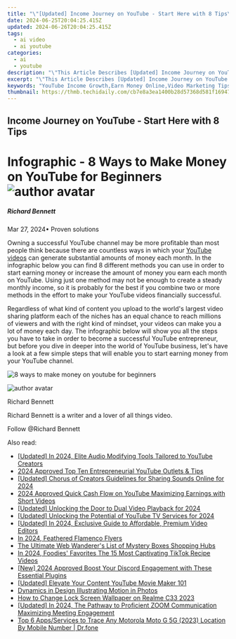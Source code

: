 ```yaml
---
title: "\"[Updated] Income Journey on YouTube - Start Here with 8 Tips\""
date: 2024-06-25T20:04:25.415Z
updated: 2024-06-26T20:04:25.415Z
tags:
  - ai video
  - ai youtube
categories:
  - ai
  - youtube
description: "\"This Article Describes [Updated] Income Journey on YouTube - Start Here with 8 Tips\""
excerpt: "\"This Article Describes [Updated] Income Journey on YouTube - Start Here with 8 Tips\""
keywords: "YouTube Income Growth,Earn Money Online,Video Marketing Tips,Digital Revenue Journey,Starting Earning Videos,Financial Gain Strategies,Content Creator Success"
thumbnail: https://thmb.techidaily.com/cb7e8a3ea1400b28d57368d581f169474fb4983f5389a6a0053ebe83f3cfd779.jpg
---
```


## Income Journey on YouTube - Start Here with 8 Tips

# Infographic - 8 Ways to Make Money on YouTube for Beginners ![author avatar](https://images.wondershare.com/filmora/article-images/richard-bennett.jpg)

##### Richard Bennett

 Mar 27, 2024• Proven solutions

Owning a successful YouTube channel may be more profitable than most people think because there are countless ways in which your [YouTube videos](https://tools.techidaily.com/wondershare/filmora/download/) can generate substantial amounts of money each month. In the infographic below you can find 8 different methods you can use in order to start earning money or increase the amount of money you earn each month on YouTube. Using just one method may not be enough to create a steady monthly income, so it is probably for the best if you combine two or more methods in the effort to make your YouTube videos financially successful.

Regardless of what kind of content you upload to the world's largest video sharing platform each of the niches has an equal chance to reach millions of viewers and with the right kind of mindset, your videos can make you a lot of money each day. The infographic below will show you all the steps you have to take in order to become a successful YouTube entrepreneur, but before you dive in deeper into the world of YouTube business, let's have a look at a few simple steps that will enable you to start earning money from your YouTube channel.

![8 ways to make money on youtube for beginners](https://filmora.wondershare.com/youtube-video-editing/8-ways-to-make-money-on-youtube-for-beginners.jpg)

![author avatar](https://images.wondershare.com/filmora/article-images/richard-bennett.jpg)

Richard Bennett

Richard Bennett is a writer and a lover of all things video.

Follow @Richard Bennett


<ins class="adsbygoogle"
     style="display:block"
     data-ad-format="autorelaxed"
     data-ad-client="ca-pub-7571918770474297"
     data-ad-slot="1223367746"></ins>



<ins class="adsbygoogle"
     style="display:block"
     data-ad-client="ca-pub-7571918770474297"
     data-ad-slot="8358498916"
     data-ad-format="auto"
     data-full-width-responsive="true"></ins>

<span class="atpl-alsoreadstyle">Also read:</span>
<div><ul>
<li><a href="https://youtube-blog.techidaily.com/ed-in-2024-elite-audio-modifying-tools-tailored-to-youtube-creators/"><u>[Updated] In 2024, Elite Audio Modifying Tools Tailored to YouTube Creators</u></a></li>
<li><a href="https://youtube-blog.techidaily.com/approved-top-ten-entrepreneurial-youtube-outlets-and-tips/"><u>2024 Approved  Top Ten Entrepreneurial YouTube Outlets & Tips</u></a></li>
<li><a href="https://youtube-blog.techidaily.com/ed-chorus-of-creators-guidelines-for-sharing-sounds-online-for-2024/"><u>[Updated] Chorus of Creators  Guidelines for Sharing Sounds Online for 2024</u></a></li>
<li><a href="https://youtube-blog.techidaily.com/approved-quick-cash-flow-on-youtube-maximizing-earnings-with-short-videos/"><u>2024 Approved  Quick Cash Flow on YouTube  Maximizing Earnings with Short Videos</u></a></li>
<li><a href="https://youtube-blog.techidaily.com/ed-unlocking-the-door-to-dual-video-playback-for-2024/"><u>[Updated] Unlocking the Door to Dual Video Playback for 2024</u></a></li>
<li><a href="https://youtube-blog.techidaily.com/ed-unlocking-the-potential-of-youtube-tv-services-for-2024/"><u>[Updated] Unlocking the Potential of YouTube TV Services for 2024</u></a></li>
<li><a href="https://youtube-blog.techidaily.com/ed-in-2024-exclusive-guide-to-affordable-premium-video-editors/"><u>[Updated] In 2024, Exclusive Guide to Affordable, Premium Video Editors</u></a></li>
<li><a href="https://vp-tips.techidaily.com/in-2024-feathered-flamenco-flyers/"><u>In 2024, Feathered Flamenco Flyers</u></a></li>
<li><a href="https://extra-resources.techidaily.com/the-ultimate-web-wanderers-list-of-mystery-boxes-shopping-hubs/"><u>The Ultimate Web Wanderer's List of Mystery Boxes Shopping Hubs</u></a></li>
<li><a href="https://tiktok-videos.techidaily.com/in-2024-foodies-favorites-the-15-most-captivating-tiktok-recipe-videos/"><u>In 2024, Foodies' Favorites  The 15 Most Captivating TikTok Recipe Videos</u></a></li>
<li><a href="https://discord-videos.techidaily.com/new-2024-approved-boost-your-discord-engagement-with-these-essential-plugins/"><u>[New] 2024 Approved  Boost Your Discord Engagement with These Essential Plugins</u></a></li>
<li><a href="https://youtube-clips.techidaily.com/updated-elevate-your-content-youtube-movie-maker-101/"><u>[Updated] Elevate Your Content  YouTube Movie Maker 101</u></a></li>
<li><a href="https://extra-information.techidaily.com/dynamics-in-design-illustrating-motion-in-photos/"><u>Dynamics in Design  Illustrating Motion in Photos</u></a></li>
<li><a href="https://easy-unlock-android.techidaily.com/how-to-change-lock-screen-wallpaper-on-realme-c33-2023-by-drfone-android/"><u>How to Change Lock Screen Wallpaper on Realme C33 2023</u></a></li>
<li><a href="https://on-screen-recording.techidaily.com/updated-in-2024-the-pathway-to-proficient-zoom-communication-maximizing-meeting-engagement/"><u>[Updated] In 2024, The Pathway to Proficient ZOOM Communication  Maximizing Meeting Engagement</u></a></li>
<li><a href="https://android-location-track.techidaily.com/top-6-appsservices-to-trace-any-motorola-moto-g-5g-2023-location-by-mobile-number-drfone-by-drfone-virtual-android/"><u>Top 6 Apps/Services to Trace Any Motorola Moto G 5G (2023) Location By Mobile Number | Dr.fone</u></a></li>
</ul></div>
